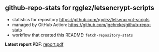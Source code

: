 ## github-repo-stats for rgglez/letsencrypt-scripts

- statistics for repository https://github.com/rgglez/letsencrypt-scripts
- managed by GitHub Action: https://github.com/jgehrcke/github-repo-stats
- workflow that created this README: `fetch-repository-stats`

**Latest report PDF**: [report.pdf](https://github.com/rgglez/rgglez/raw/github-repo-stats/rgglez/letsencrypt-scripts/latest-report/report.pdf)


